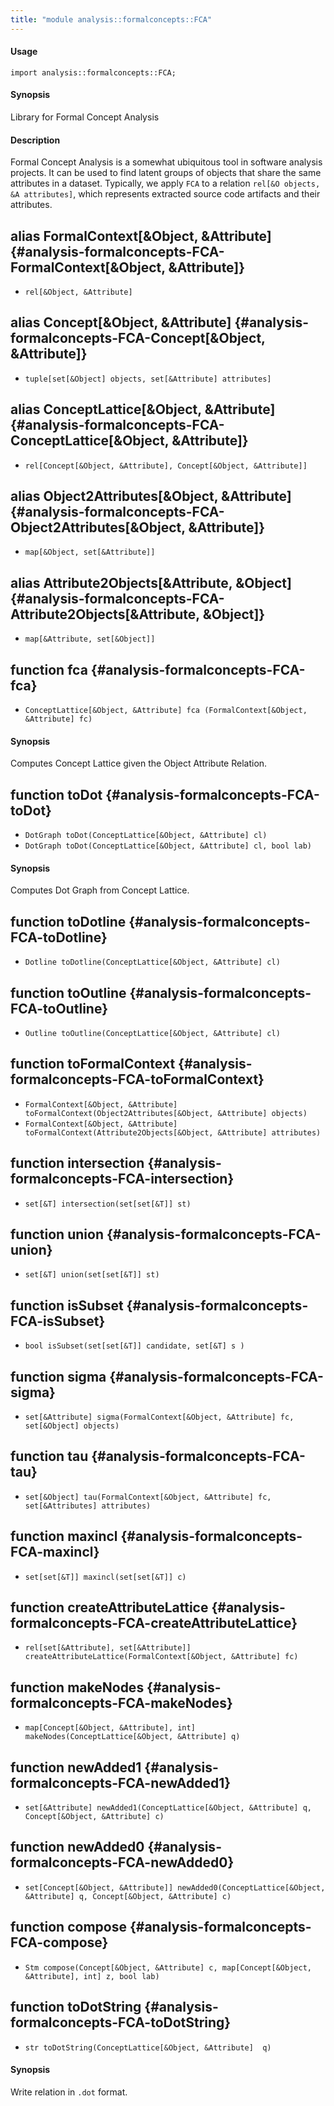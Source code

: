```yaml
---
title: "module analysis::formalconcepts::FCA"
---
```


#### Usage

`import analysis::formalconcepts::FCA;`


#### Synopsis

Library for Formal Concept Analysis

#### Description

Formal Concept Analysis is a somewhat ubiquitous tool in software analysis projects. 
It can be used to find latent groups of objects that share the same attributes in a dataset. 
Typically, we apply `FCA` to a relation `rel[&O objects, &A attributes]`, which represents
extracted source code artifacts and their attributes.


## alias FormalContext[&Object, &Attribute] {#analysis-formalconcepts-FCA-FormalContext[&Object, &Attribute]}

* `rel[&Object, &Attribute]`

## alias Concept[&Object, &Attribute] {#analysis-formalconcepts-FCA-Concept[&Object, &Attribute]}

* `tuple[set[&Object] objects, set[&Attribute] attributes]`

## alias ConceptLattice[&Object, &Attribute] {#analysis-formalconcepts-FCA-ConceptLattice[&Object, &Attribute]}

* `rel[Concept[&Object, &Attribute], Concept[&Object, &Attribute]]`

## alias Object2Attributes[&Object, &Attribute] {#analysis-formalconcepts-FCA-Object2Attributes[&Object, &Attribute]}

* `map[&Object, set[&Attribute]]`

## alias Attribute2Objects[&Attribute, &Object] {#analysis-formalconcepts-FCA-Attribute2Objects[&Attribute, &Object]}

* `map[&Attribute, set[&Object]]`

## function fca {#analysis-formalconcepts-FCA-fca}

* ``ConceptLattice[&Object, &Attribute] fca (FormalContext[&Object, &Attribute] fc)``


#### Synopsis

Computes Concept Lattice given the Object Attribute Relation.

## function toDot {#analysis-formalconcepts-FCA-toDot}

* ``DotGraph toDot(ConceptLattice[&Object, &Attribute] cl)``
* ``DotGraph toDot(ConceptLattice[&Object, &Attribute] cl, bool lab)``


#### Synopsis

Computes Dot Graph from Concept Lattice.

## function toDotline {#analysis-formalconcepts-FCA-toDotline}

* ``Dotline toDotline(ConceptLattice[&Object, &Attribute] cl)``

## function toOutline {#analysis-formalconcepts-FCA-toOutline}

* ``Outline toOutline(ConceptLattice[&Object, &Attribute] cl)``

## function toFormalContext {#analysis-formalconcepts-FCA-toFormalContext}

* ``FormalContext[&Object, &Attribute] toFormalContext(Object2Attributes[&Object, &Attribute] objects)``
* ``FormalContext[&Object, &Attribute] toFormalContext(Attribute2Objects[&Object, &Attribute] attributes)``

## function intersection {#analysis-formalconcepts-FCA-intersection}

* ``set[&T] intersection(set[set[&T]] st)``

## function union {#analysis-formalconcepts-FCA-union}

* ``set[&T] union(set[set[&T]] st)``

## function isSubset {#analysis-formalconcepts-FCA-isSubset}

* ``bool isSubset(set[set[&T]] candidate, set[&T] s )``

## function sigma {#analysis-formalconcepts-FCA-sigma}

* ``set[&Attribute] sigma(FormalContext[&Object, &Attribute] fc, set[&Object] objects)``

## function tau {#analysis-formalconcepts-FCA-tau}

* ``set[&Object] tau(FormalContext[&Object, &Attribute] fc, set[&Attributes] attributes)``

## function maxincl {#analysis-formalconcepts-FCA-maxincl}

* ``set[set[&T]] maxincl(set[set[&T]] c)``

## function createAttributeLattice {#analysis-formalconcepts-FCA-createAttributeLattice}

* ``rel[set[&Attribute], set[&Attribute]] createAttributeLattice(FormalContext[&Object, &Attribute] fc)``

## function makeNodes {#analysis-formalconcepts-FCA-makeNodes}

* ``map[Concept[&Object, &Attribute], int] makeNodes(ConceptLattice[&Object, &Attribute] q)``

## function newAdded1 {#analysis-formalconcepts-FCA-newAdded1}

* ``set[&Attribute] newAdded1(ConceptLattice[&Object, &Attribute] q,  Concept[&Object, &Attribute] c)``

## function newAdded0 {#analysis-formalconcepts-FCA-newAdded0}

* ``set[Concept[&Object, &Attribute]] newAdded0(ConceptLattice[&Object, &Attribute] q, Concept[&Object, &Attribute] c)``

## function compose {#analysis-formalconcepts-FCA-compose}

* ``Stm compose(Concept[&Object, &Attribute] c, map[Concept[&Object, &Attribute], int] z, bool lab)``

## function toDotString {#analysis-formalconcepts-FCA-toDotString}

* ``str toDotString(ConceptLattice[&Object, &Attribute]  q)``


#### Synopsis

Write relation in `.dot` format.


